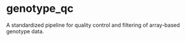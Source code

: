 # genotype_qc
A standardized pipeline for quality control and filtering of array-based genotype data.

